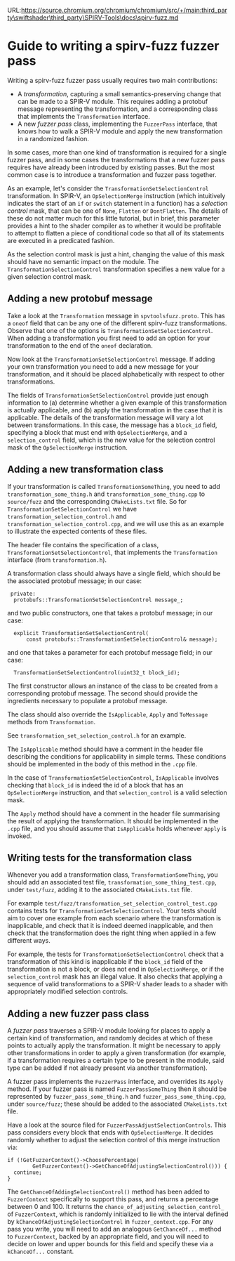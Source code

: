 URL:https://source.chromium.org/chromium/chromium/src/+/main:third_party\swiftshader\third_party\SPIRV-Tools\docs\spirv-fuzz.md
# Guide to writing a spirv-fuzz fuzzer pass

Writing a spirv-fuzz fuzzer pass usually requires two main contributions:

- A *transformation*, capturing a small semantics-preserving change that can be made to a SPIR-V module.  This requires adding a protobuf message representing the transformation, and a corresponding class that implements the `Transformation` interface.
- A new *fuzzer pass* class, implementing the `FuzzerPass` interface, that knows how to walk a SPIR-V module and apply the new transformation in a randomized fashion.

In some cases, more than one kind of transformation is required for a single fuzzer pass, and in some cases the transformations that a new fuzzer pass requires have already been introduced by existing passes.  But the most common case is to introduce a transformation and fuzzer pass together.

As an example, let's consider the `TransformationSetSelectionControl` transformation.  In SPIR-V, an `OpSelectionMerge` instruction (which intuitively indicates the start of an `if` or `switch` statement in a function) has a *selection control* mask, that can be one of `None`, `Flatten` or `DontFlatten`.  The details of these do not matter much for this little tutorial, but in brief, this parameter provides a hint to the shader compiler as to whether it would be profitable to attempt to flatten a piece of conditional code so that all of its statements are executed in a predicated fashion.

As the selection control mask is just a hint, changing the value of this mask should have no semantic impact on the module.  The `TransformationSelectionControl` transformation specifies a new value for a given selection control mask.

## Adding a new protobuf message

Take a look at the `Transformation` message in `spvtoolsfuzz.proto`.  This has a `oneof` field that can be any one of the different spirv-fuzz transformations.  Observe that one of the options is `TransformationSetSelectionControl`.  When adding a transformation you first need to add an option for your transformation to the end of the `oneof` declaration.

Now look at the `TransformationSetSelectionControl` message.  If adding your own transformation you need to add a new message for your transformation, and it should be placed alphabetically with respect to other transformations.

The fields of `TransformationSetSelectionControl` provide just enough information to (a) determine whether a given example of this transformation is actually applicable, and (b) apply the transformation in the case that it is applicable.  The details of the transformation message will vary a lot between transformations.  In this case, the message has a `block_id` field, specifying a block that must end with `OpSelectionMerge`, and a `selection_control` field, which is the new value for the selection control mask of the `OpSelectionMerge` instruction.

## Adding a new transformation class

If your transformation is called `TransformationSomeThing`, you need to add `transformation_some_thing.h` and `transformation_some_thing.cpp` to `source/fuzz` and the corresponding `CMakeLists.txt` file.  So for `TransformationSetSelectionControl` we have `transformation_selection_control.h` and `transformation_selection_control.cpp`, and we will use this as an example to illustrate the expected contents of these files.

The header file contains the specification of a class, `TransformationSetSelectionControl`, that implements the `Transformation` interface (from `transformation.h`).

A transformation class should always have a single field, which should be the associated protobuf message; in our case:

```
 private:
  protobufs::TransformationSetSelectionControl message_;
```

and two public constructors, one that takes a protobuf message; in our case:

```
  explicit TransformationSetSelectionControl(
      const protobufs::TransformationSetSelectionControl& message);
```

and one that takes a parameter for each protobuf message field; in our case:

```
  TransformationSetSelectionControl(uint32_t block_id);
```

The first constructor allows an instance of the class to be created from a corresponding protobuf message.  The second should provide the ingredients necessary to populate a protobuf message.

The class should also override the `IsApplicable`, `Apply` and `ToMessage` methods from `Transformation`.

See `transformation_set_selection_control.h` for an example.

The `IsApplicable` method should have a comment in the header file describing the conditions for applicability in simple terms.  These conditions should be implemented in the body of this method in the `.cpp` file.

In the case of `TransformationSetSelectionControl`, `IsApplicable` involves checking that `block_id` is indeed the id of a block that has an `OpSelectionMerge` instruction, and that `selection_control` is a valid selection mask.

The `Apply` method should have a comment in the header file summarising the result of applying the transformation.  It should be implemented in the `.cpp` file, and you should assume that `IsApplicable` holds whenever `Apply` is invoked.

## Writing tests for the transformation class

Whenever you add a transformation class, `TransformationSomeThing`, you should add an associated test file, `transformation_some_thing_test.cpp`, under `test/fuzz`, adding it to the associated `CMakeLists.txt` file.

For example `test/fuzz/transformation_set_selection_control_test.cpp` contains tests for `TransformationSetSelectionControl`.  Your tests should aim to cover one example from each scenario where the transformation is inapplicable, and check that it is indeed deemed inapplicable, and then check that the transformation does the right thing when applied in a few different ways.

For example, the tests for `TransformationSetSelectionControl` check that a transformation of this kind is inapplicable if the `block_id` field of the transformation is not a block, or does not end in `OpSelectionMerge`, or if the `selection_control` mask has an illegal value.  It also checks that applying a sequence of valid transformations to a SPIR-V shader leads to a shader with appropriately modified selection controls.

## Adding a new fuzzer pass class

A *fuzzer pass* traverses a SPIR-V module looking for places to apply a certain kind of transformation, and randomly decides at which of these points to actually apply the transformation.  It might be necessary to apply other transformations in order to apply a given transformation (for example, if a transformation requires a certain type to be present in the module, said type can be added if not already present via another transformation).

A fuzzer pass implements the `FuzzerPass` interface, and overrides its `Apply` method.  If your fuzzer pass is named `FuzzerPassSomeThing` then it should be represented by `fuzzer_pass_some_thing.h` and `fuzzer_pass_some_thing.cpp`, under `source/fuzz`; these should be added to the associated `CMakeLists.txt` file.

Have a look at the source filed for `FuzzerPassAdjustSelectionControls`.  This pass considers every block that ends with `OpSelectionMerge`.  It decides randomly whether to adjust the selection control of this merge instruction via:

```
if (!GetFuzzerContext()->ChoosePercentage(
        GetFuzzerContext()->GetChanceOfAdjustingSelectionControl())) {
  continue;
}
```

The `GetChanceOfAddingSelectionControl()` method has been added to `FuzzerContext` specifically to support this pass, and returns a percentage between 0 and 100.  It returns the `chance_of_adjusting_selection_control_` of `FuzzerContext`, which is randomly initialized to lie with the interval defined by `kChanceOfAdjustingSelectionControl` in `fuzzer_context.cpp`.  For any pass you write, you will need to add an analogous `GetChanceOf...` method to `FuzzerContext`, backed by an appropriate field, and you will need to decide on lower and upper bounds for this field and specify these via a `kChanceOf...` constant.
